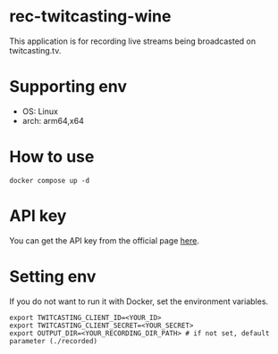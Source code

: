 # rec-twitcasting-wine

This application is for recording live streams being broadcasted on twitcasting.tv.

# Supporting env

- OS: Linux
- arch: arm64,x64

# How to use

```shell
docker compose up -d
```

# API key

You can get the API key from the official page [here](https://twitcasting.tv/developerapp.php).

# Setting env

If you do not want to run it with Docker, set the environment variables.

```shell
export TWITCASTING_CLIENT_ID=<YOUR_ID>
export TWITCASTING_CLIENT_SECRET=<YOUR_SECRET>
export OUTPUT_DIR=<YOUR_RECORDING_DIR_PATH> # if not set, default parameter (./recorded)
```
